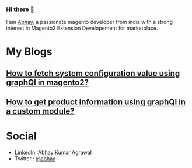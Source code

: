 ### Hi there 👋

I am [Abhay](https://www.linkedin.com/in/abhay-kumar-agrawal-9385a315a/), a passionate magento developer from india  with a strong interest in Magento2 Extension Developement for marketplace.

# My Blogs

## [How to fetch system configuration value using graphQl in magento2?](https://www.linkedin.com/pulse/how-fetch-system-configuration-value-using-graphql-magento2-agrawal-1c/?trackingId=EjM4fCsCTGatlblb0RnwdA%3D%3D)
## [How to get product information using graphQl in a custom module?](https://www.linkedin.com/pulse/how-get-product-information-using-graphql-custom-module-agrawal/?published=t)

# Social

* LinkedIn :[Abhay Kumar Agrawal](https://www.linkedin.com/in/abhay-kumar-agrawal-9385a315a/)
* Twitter : [@abhay](https://twitter.com/AbhayAg34169182)




















<!--
**Abhay-Agrawal/Abhay-Agrawal** is a ✨ _special_ ✨ repository because its `README.md` (this file) appears on your GitHub profile.

Here are some ideas to get you started:

- 🔭 I’m currently working on ...
- 🌱 I’m currently learning ...
- 👯 I’m looking to collaborate on ...
- 🤔 I’m looking for help with ...
- 💬 Ask me about ...
- 📫 How to reach me: ...
- 😄 Pronouns: ...
- ⚡ Fun fact: ...
-->
